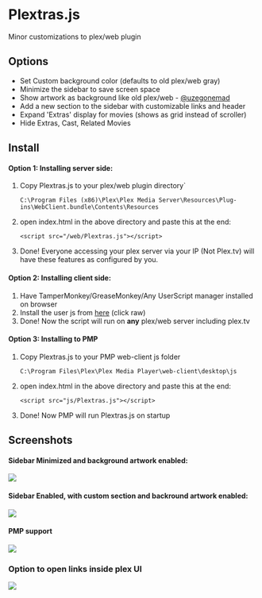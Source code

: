 # Plextras.js
Minor customizations to plex/web plugin

## Options
- Set Custom background color (defaults to old plex/web gray)
- Minimize the sidebar to save screen space
- Show artwork as background like old plex/web - [@uzegonemad](https://github.com/uzegonemad/plexbgartwork)
- Add a new section to the sidebar with customizable links and header
- Expand 'Extras' display for movies (shows as grid instead of scroller)
- Hide Extras, Cast, Related Movies

## Install
#### Option 1: Installing server side:
1. Copy Plextras.js to your plex/web plugin directory`

    `C:\Program Files (x86)\Plex\Plex Media Server\Resources\Plug-ins\WebClient.bundle\Contents\Resources`

2. open index.html in the above directory and paste this at the end:

    `<script src="/web/Plextras.js"></script>`
    
3. Done! Everyone accessing your plex server via your IP (Not Plex.tv) will have these features as configured by you.

#### Option 2: Installing client side:
1. Have TamperMonkey/GreaseMonkey/Any UserScript manager installed on browser
2. Install the user js from [here](https://github.com/andrewiankidd/Plextras.js/blob/master/Plextras.user.js) (click raw)
3. Done! Now the script will run on **any** plex/web server including plex.tv

#### Option 3: Installing to PMP
1. Copy Plextras.js to your PMP web-client js folder

    `C:\Program Files\Plex\Plex Media Player\web-client\desktop\js`

2. open index.html in the above directory and paste this at the end:

    `<script src="js/Plextras.js"></script>`
    
3. Done! Now PMP will run Plextras.js on startup
    
## Screenshots
#### Sidebar Minimized and background artwork enabled:              
![](https://raw.githubusercontent.com/andrewiankidd/Plextras.js/master/Screenshots/Artwork_sidebar_enabled.PNG)

#### Sidebar Enabled, with custom section and backround artwork enabled:
![](https://raw.githubusercontent.com/andrewiankidd/Plextras.js/master/Screenshots/Artwork_sidebar_hover.PNG)

#### PMP support
![](https://raw.githubusercontent.com/andrewiankidd/Plextras.js/6f752da221afeb1b6233ed6f7a95ae8f0cc0826f/Screenshots/pmp.png)

### Option to open links inside plex UI
![](https://github.com/andrewiankidd/Plextras.js/blob/a99638dc5e5f63fad31efcc169c3fd63200451c3/Screenshots/internallinks.png?raw=true)

